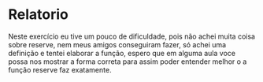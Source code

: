 # Relatorio

Neste exercício eu tive um pouco de dificuldade, pois não achei muita coisa sobre reserve, nem meus amigos 
conseguiram fazer, só achei uma definição e tentei elaborar a função, espero que em alguma aula voce possa 
nos mostrar a forma correta para assim poder entender melhor o a função reserve faz exatamente.
